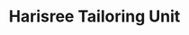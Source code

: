 ---
title: "Harisree Tailoring Unit"
url: /thiruvananthapuram/harisree-tailoring-unit/
shop: Schneiderei
---